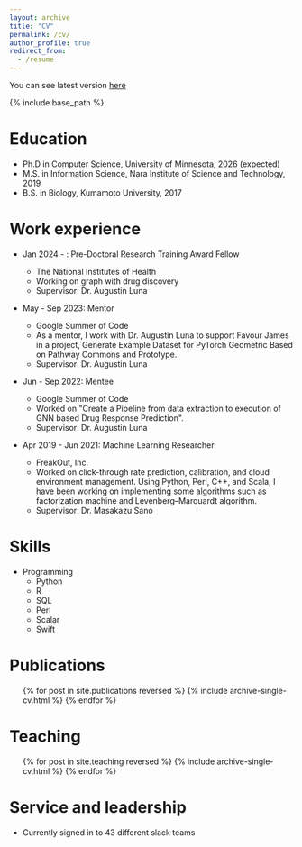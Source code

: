 ```yaml
---
layout: archive
title: "CV"
permalink: /cv/
author_profile: true
redirect_from:
  - /resume
---
```


You can see latest version [here](https://docs.google.com/document/d/1MhDXdLBmyeCmtZ9Nl2uiqMtoHrTNxi1p/edit?usp=sharing&ouid=106112363458944521656&rtpof=true&sd=true)

{% include base_path %}

Education
======
* Ph.D in Computer Science, University of Minnesota, 2026 (expected)
* M.S. in Information Science, Nara Institute of Science and Technology, 2019
* B.S. in Biology, Kumamoto University, 2017

Work experience
======
* Jan 2024 - : Pre-Doctoral Research Training Award Fellow
  * The National Institutes of Health
  * Working on graph with drug discovery
  * Supervisor: Dr. Augustin Luna

* May - Sep 2023: Mentor
  * Google Summer of Code
  * As a mentor, I work with Dr. Augustin Luna to support Favour James in a project, Generate Example Dataset for PyTorch Geometric Based on Pathway Commons and Prototype.
  * Supervisor: Dr. Augustin Luna

* Jun - Sep 2022: Mentee
  * Google Summer of Code
  * Worked on "Create a Pipeline from data extraction to execution of GNN based Drug Response Prediction".
  * Supervisor: Dr. Augustin Luna

* Apr 2019 - Jun 2021: Machine Learning Researcher
  * FreakOut, Inc.
  * Worked on click-through rate prediction, calibration, and cloud environment management. Using Python, Perl, C++, and Scala, I have been working on implementing some algorithms such as factorization machine and Levenberg–Marquardt algorithm.
  * Supervisor: Dr. Masakazu Sano

Skills
======
* Programming
  * Python
  * R
  * SQL
  * Perl
  * Scalar
  * Swift

Publications
======
  <ul>{% for post in site.publications reversed %}
    {% include archive-single-cv.html %}
  {% endfor %}</ul>
  
<!-- Talks
======
  <ul>{% for post in site.talks reversed %}
    {% include archive-single-talk-cv.html  %}
  {% endfor %}</ul> -->
  
Teaching
======
  <ul>{% for post in site.teaching reversed %}
    {% include archive-single-cv.html %}
  {% endfor %}</ul>
  
Service and leadership
======
* Currently signed in to 43 different slack teams
